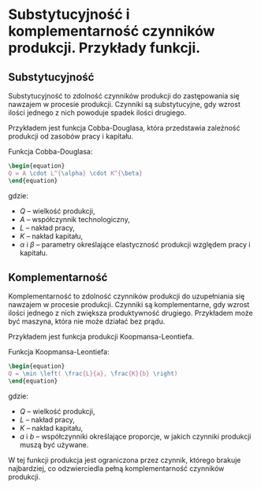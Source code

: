 # Substytucyjność i komplementarność czynników produkcji. Przykłady funkcji.

## Substytucyjność

Substytucyjność to zdolność czynników produkcji do zastępowania się nawzajem w procesie produkcji. Czynniki są substytucyjne, gdy wzrost ilości jednego z nich powoduje spadek ilości drugiego.

Przykładem jest funkcja Cobba-Douglasa, która przedstawia zależność produkcji od zasobów pracy i kapitału.

Funkcja Cobba-Douglasa:

```tex
\begin{equation}
Q = A \cdot L^{\alpha} \cdot K^{\beta}
\end{equation}
```

gdzie:
- $Q$ – wielkość produkcji,
- $A$ – współczynnik technologiczny,
- $L$ – nakład pracy,
- $K$ – nakład kapitału,
- $\alpha$ i $\beta$ – parametry określające elastyczność produkcji względem pracy i kapitału.

## Komplementarność

Komplementarność to zdolność czynników produkcji do uzupełniania się nawzajem w procesie produkcji. Czynniki są komplementarne, gdy wzrost ilości jednego z nich zwiększa produktywność drugiego. Przykładem może być maszyna, która nie może działać bez prądu.

Przykładem jest funkcja produkcji Koopmansa-Leontiefa.

Funkcja Koopmansa-Leontiefa:

```tex
\begin{equation}
Q = \min \left( \frac{L}{a}, \frac{K}{b} \right)
\end{equation}
```

gdzie:
- $Q$ – wielkość produkcji,
- $L$ – nakład pracy,
- $K$ – nakład kapitału,
- $a$ i $b$ – współczynniki określające proporcje, w jakich czynniki produkcji muszą być używane.

W tej funkcji produkcja jest ograniczona przez czynnik, którego brakuje najbardziej, co odzwierciedla pełną komplementarność czynników produkcji.